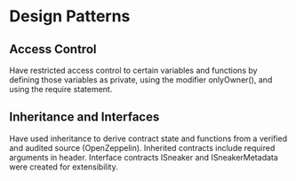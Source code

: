 # Design Patterns

## Access Control
Have restricted access control to certain variables and functions by defining those variables as private, using the modifier onlyOwner(), and using the require statement.

## Inheritance and Interfaces
Have used inheritance to derive contract state and functions from a verified and audited source (OpenZeppelin). Inherited contracts include required arguments in header. Interface contracts ISneaker and ISneakerMetadata were created for extensibility.



